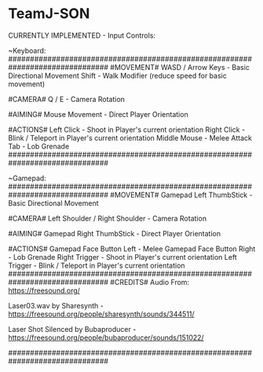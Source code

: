 # TeamJ-SON

CURRENTLY IMPLEMENTED - Input Controls:

~Keyboard:
###############################################################################
#MOVEMENT#
WASD / Arrow Keys - Basic Directional Movement
Shift - Walk Modifier (reduce speed for basic movement)

#CAMERA#
Q / E - Camera Rotation

#AIMING#
Mouse Movement - Direct Player Orientation

#ACTIONS#
Left Click - Shoot in Player's current orientation
Right Click - Blink / Teleport in Player's current orientation
Middle Mouse - Melee Attack
Tab - Lob Grenade
###############################################################################

~Gamepad:
###############################################################################
#MOVEMENT#
Gamepad Left ThumbStick - Basic Directional Movement

#CAMERA#
Left Shoulder / Right Shoulder - Camera Rotation

#AIMING#
Gamepad Right ThumbStick - Direct Player Orientation

#ACTIONS#
Gamepad Face Button Left - Melee
Gamepad Face Button Right - Lob Grenade
Right Trigger - Shoot in Player's current orientation
Left Trigger - Blink / Teleport in Player's current orientation
###############################################################################
#CREDITS#
Audio From:
https://freesound.org/

Laser03.wav by Sharesynth - https://freesound.org/people/sharesynth/sounds/344511/

Laser Shot Silenced by Bubaproducer - https://freesound.org/people/bubaproducer/sounds/151022/

###############################################################################